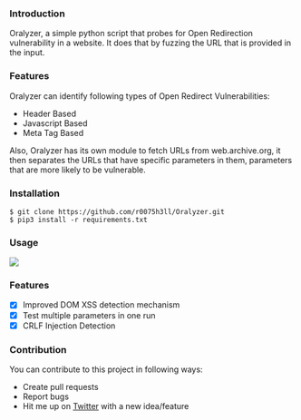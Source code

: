 ### Introduction


Oralyzer, a simple python script that probes for Open Redirection vulnerability in a website. It does that by fuzzing the URL that is provided in the input.

### Features

Oralyzer can identify following types of Open Redirect Vulnerabilities:
 - Header Based
 - Javascript Based
 - Meta Tag Based<br>

Also, Oralyzer has its own module to fetch URLs from web.archive.org, it then separates the URLs that have specific parameters in them, parameters that are more likely to be vulnerable.

### Installation

```
$ git clone https://github.com/r0075h3ll/Oralyzer.git
$ pip3 install -r requirements.txt
```

### Usage
<img src="https://i.ibb.co/xSdTvBW/carbon-1.png">

### Features

- [x] Improved DOM XSS detection mechanism
- [x] Test multiple parameters in one run
- [x] CRLF Injection Detection

### Contribution

You can contribute to this project in following ways:

- Create pull requests
- Report bugs
- Hit me up on <a href='http://twitter.com/r0075h3ll'>Twitter</a> with a new idea/feature